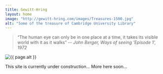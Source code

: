 ```yaml
---
title: Gewitt-Hring
layout: home
image: "http://gewitt-hring.com/images/Treasures-1500.jpg"
alt: "Some of the treasure of Cambridge University Library"
---
```

> “The human eye can only be in one place at a time, it takes its visible world with it as it walks”
>-- <cite>John Berger, Ways of seeing 'Episode 1', 1972

<section class="mw5 mw7-ns center pa3 ph5-ns">
<img src="{{ page.image }}" alt="{{ page.alt }}" class="w-100" />
</section>

This site is currently under construction...
More here soon...
